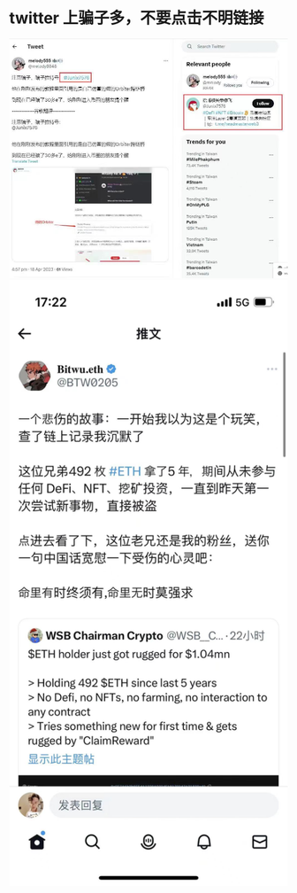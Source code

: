 # twitter 上骗子多，不要点击不明链接


<img src="res/twitter-001.jpg" width="700"> 

<img src="res/twitter-002.jpg" width="700"> 